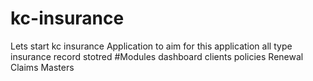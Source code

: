 # kc-insurance
Lets start kc insurance Application
to aim for this application all type insurance record stotred 
#Modules
dashboard
clients
policies
Renewal
Claims
Masters


